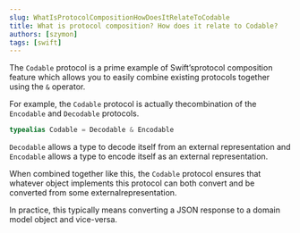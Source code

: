 ```yaml
---
slug: WhatIsProtocolCompositionHowDoesItRelateToCodable
title: What is protocol composition? How does it relate to Codable?
authors: [szymon]
tags: [swift]
---
```


The `Codable` protocol is a prime example of Swift’sprotocol composition feature which allows you to easily combine existing protocols together using the `&` operator.

For example, the `Codable` protocol is actually thecombination of the `Encodable` and `Decodable` protocols.

```swift
typealias Codable = Decodable & Encodable
```
`Decodable` allows a type to decode itself from an external representation and `Encodable` allows a type to encode itself as an external representation.

When combined together like this, the `Codable` protocol ensures that whatever object implements this protocol can both convert and be converted from some externalrepresentation.

In practice, this typically means converting a JSON response to a domain model object and vice-versa.